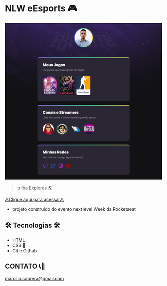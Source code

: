# NLW eEsports 🎮

![preview](./.github/preview.png)

> trilha Explores 🌎

[⚓Clique aqui para acessar⚓](https://marciogazin.github.io/nwl-esports-explorer/)

* projeto construido do evento  next level Week da Rocketseat



## 🛠️ Tecnologias 🛠️

- HTML 
- CSS 🎨
- Git e Github

## CONTATO 📞📲

marcilio.cabrera@gmail.com
